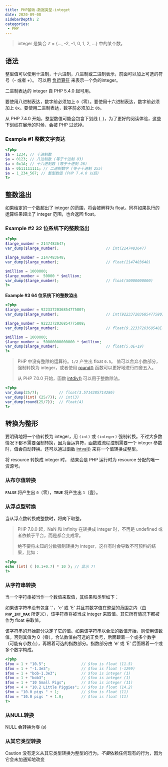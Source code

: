 ```yaml
---
title: PHP基础-数据类型-integet
date: 2020-09-08
sidebarDepth: 2
categories:
 - PHP
---
```



> integer 是集合 ℤ = {..., -2, -1, 0, 1, 2, ...} 中的某个数。

## 语法

整型值可以使用十进制，十六进制，八进制或二进制表示，前面可以加上可选的符号（- 或者 +）。 可以用 [负运算符](https://www.php.net/manual/zh/language.operators.arithmetic.php) 来表示一个负的integer。

二进制表达的 integer 自 PHP 5.4.0 起可用。

要使用八进制表达，数字前必须加上 `0`（零）。要使用十六进制表达，数字前必须加上 `0x`。要使用二进制表达，数字前必须加上 `0b`。

从 PHP 7.4.0 开始，整型数值可能会包含下划线 (`_`)，为了更好的阅读体验，这些下划线在展示的时候，会被 PHP 过滤掉。

### **Example #1 整数文字表达**

```php
<?php
$a = 1234; // 十进制数
$a = 0123; // 八进制数 (等于十进制 83)
$a = 0x1A; // 十六进制数 (等于十进制 26)
$a = 0b11111111; // 二进制数字 (等于十进制 255)
$a = 1_234_567; // 整型数值 (PHP 7.4.0 以后)
?>
```

## 整数溢出

如果给定的一个数超出了 integer 的范围，将会被解释为 float。同样如果执行的运算结果超出了 integer 范围，也会返回 float。

### **Example #2 32 位系统下的整数溢出**

```php
<?php
$large_number = 2147483647;
var_dump($large_number);                     // int(2147483647)

$large_number = 2147483648;
var_dump($large_number);                     // float(2147483648)

$million = 1000000;
$large_number =  50000 * $million;
var_dump($large_number);                     // float(50000000000)
?>
```

**Example #3 64 位系统下的整数溢出**

```php
<?php
$large_number = 9223372036854775807;
var_dump($large_number);                     // int(9223372036854775807)

$large_number = 9223372036854775808;
var_dump($large_number);                     // float(9.2233720368548E+18)

$million = 1000000;
$large_number =  50000000000000 * $million;
var_dump($large_number);                     // float(5.0E+19)
?>
```

> PHP 中没有整除的运算符。`1/2` 产生出 float `0.5`。 值可以舍弃小数部分，强制转换为 integer，或者使用 [round()](https://www.php.net/manual/zh/function.round.php) 函数可以更好地进行四舍五入。
>
> 从 PHP 7.0.0 开始，函数 [intdiv()](https://www.php.net/manual/zh/function.intdiv.php) 可以用于整数除法。

```php
<?php
var_dump(25/7);         // float(3.5714285714286) 
var_dump((int) (25/7)); // int(3)
var_dump(round(25/7));  // float(4) 
?>
```

## 转换为整形

要明确地将一个值转换为 integer，用 `(int)` 或 `(integer)` 强制转换。不过大多数情况下都不需要强制转换，因为当运算符，函数或流程控制需要一个 integer 参数时，值会自动转换。还可以通过函数 [intval()](https://www.php.net/manual/zh/function.intval.php) 来将一个值转换成整型。

将 resource 转换成 integer 时， 结果会是 PHP 运行时为 resource 分配的唯一资源号。

### 从布尔值转换

**`FALSE`** 将产生出 `0`（零），**`TRUE`** 将产生出 `1`（壹）。

### 从浮点型转换

当从浮点数转换成整数时，将向下取整。

> PHP 7.0.0 起，NaN 和 Infinity 在转换成 integer 时，不再是 undefined 或者依赖于平台，而是都会变成零。
>
> 绝不要将未知的分数强制转换为 integer，这样有时会导致不可预料的结果，比如：

```php
<?php
echo (int) ( (0.1+0.7) * 10 ); // 显示 7!
?>
```

### 从字符串转换

当一个字符串被当作一个数值来取值，其结果和类型如下：

如果该字符串没有包含 '.'，'e' 或 'E' 并且其数字值在整型的范围之内（由 **`PHP_INT_MAX`** 所定义），该字符串将被当成 integer 来取值。其它所有情况下都被作为 float 来取值。

该字符串的开始部分决定了它的值。如果该字符串以合法的数值开始，则使用该数值。否则其值为 0（零）。合法数值由可选的正负号，后面跟着一个或多个数字（可能有小数点），再跟着可选的指数部分。指数部分由 'e' 或 'E' 后面跟着一个或多个数字构成。

```php
<?php
$foo = 1 + "10.5";                // $foo is float (11.5)
$foo = 1 + "-1.3e3";              // $foo is float (-1299)
$foo = 1 + "bob-1.3e3";           // $foo is integer (1)
$foo = 1 + "bob3";                // $foo is integer (1)
$foo = 1 + "10 Small Pigs";       // $foo is integer (11)
$foo = 4 + "10.2 Little Piggies"; // $foo is float (14.2)
$foo = "10.0 pigs " + 1;          // $foo is float (11)
$foo = "10.0 pigs " + 1.0;        // $foo is float (11)     
?>
```

### 从NULL转换

NULL 会转换为零 (`0`)

### 从其它类型转换

Caution 没有定义从其它类型转换为整型的行为。*不要*依赖任何现有的行为，因为它会未加通知地改变